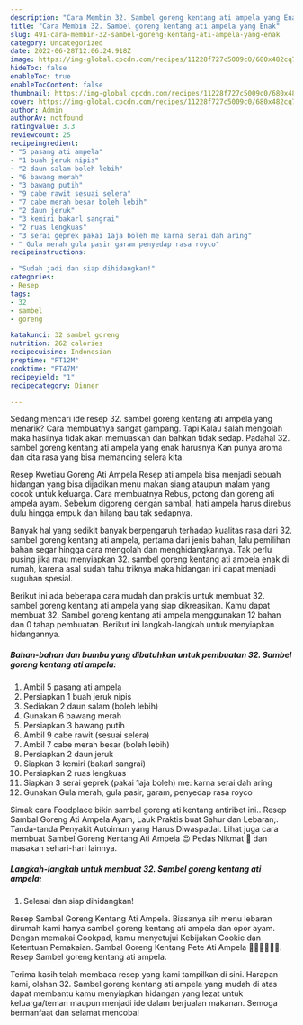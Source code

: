```yaml
---
description: "Cara Membin 32. Sambel goreng kentang ati ampela yang Enak"
title: "Cara Membin 32. Sambel goreng kentang ati ampela yang Enak"
slug: 491-cara-membin-32-sambel-goreng-kentang-ati-ampela-yang-enak
category: Uncategorized
date: 2022-06-28T12:06:24.918Z
image: https://img-global.cpcdn.com/recipes/11228f727c5009c0/680x482cq70/32-sambel-goreng-kentang-ati-ampela-foto-resep-utama.jpg
hideToc: false
enableToc: true
enableTocContent: false
thumbnail: https://img-global.cpcdn.com/recipes/11228f727c5009c0/680x482cq70/32-sambel-goreng-kentang-ati-ampela-foto-resep-utama.jpg
cover: https://img-global.cpcdn.com/recipes/11228f727c5009c0/680x482cq70/32-sambel-goreng-kentang-ati-ampela-foto-resep-utama.jpg
author: Admin
authorAv: notfound
ratingvalue: 3.3
reviewcount: 25
recipeingredient:
- "5 pasang ati ampela"
- "1 buah jeruk nipis"
- "2 daun salam boleh lebih"
- "6 bawang merah"
- "3 bawang putih"
- "9 cabe rawit sesuai selera"
- "7 cabe merah besar boleh lebih"
- "2 daun jeruk"
- "3 kemiri bakarl sangrai"
- "2 ruas lengkuas"
- "3 serai geprek pakai 1aja boleh me karna serai dah aring"
- " Gula merah gula pasir garam penyedap rasa royco"
recipeinstructions:

- "Sudah jadi dan siap dihidangkan!"
categories:
- Resep
tags:
- 32
- sambel
- goreng

katakunci: 32 sambel goreng 
nutrition: 262 calories
recipecuisine: Indonesian
preptime: "PT12M"
cooktime: "PT47M"
recipeyield: "1"
recipecategory: Dinner

---
```



Sedang mencari ide resep 32. sambel goreng kentang ati ampela yang menarik? Cara membuatnya sangat gampang. Tapi Kalau salah mengolah maka hasilnya tidak akan memuaskan dan bahkan tidak sedap. Padahal 32. sambel goreng kentang ati ampela yang enak harusnya Kan punya aroma dan cita rasa yang bisa memancing selera kita.


Resep Kwetiau Goreng Ati Ampela Resep ati ampela bisa menjadi sebuah hidangan yang bisa dijadikan menu makan siang ataupun malam yang cocok untuk keluarga. Cara membuatnya Rebus, potong dan goreng ati ampela ayam. Sebelum digoreng dengan sambal, hati ampela harus direbus dulu hingga empuk dan hilang bau tak sedapnya.

Banyak hal yang sedikit banyak berpengaruh terhadap kualitas rasa dari 32. sambel goreng kentang ati ampela, pertama dari jenis bahan, lalu pemilihan bahan segar hingga cara mengolah dan menghidangkannya. Tak perlu pusing jika mau menyiapkan 32. sambel goreng kentang ati ampela enak di rumah, karena asal sudah tahu triknya maka hidangan ini dapat menjadi suguhan spesial.


Berikut ini ada beberapa cara mudah dan praktis untuk membuat 32. sambel goreng kentang ati ampela yang siap dikreasikan. Kamu dapat membuat 32. Sambel goreng kentang ati ampela menggunakan 12 bahan dan 0 tahap pembuatan. Berikut ini langkah-langkah untuk menyiapkan hidangannya.

<!--inarticleads1-->

##### Bahan-bahan dan bumbu yang dibutuhkan untuk pembuatan 32. Sambel goreng kentang ati ampela:

1. Ambil 5 pasang ati ampela
1. Persiapkan 1 buah jeruk nipis
1. Sediakan 2 daun salam (boleh lebih)
1. Gunakan 6 bawang merah
1. Persiapkan 3 bawang putih
1. Ambil 9 cabe rawit (sesuai selera)
1. Ambil 7 cabe merah besar (boleh lebih)
1. Persiapkan 2 daun jeruk
1. Siapkan 3 kemiri (bakarl sangrai)
1. Persiapkan 2 ruas lengkuas
1. Siapkan 3 serai geprek (pakai 1aja boleh) me: karna serai dah aring
1. Gunakan  Gula merah, gula pasir, garam, penyedap rasa royco


Simak cara Foodplace bikin sambal goreng ati kentang antiribet ini.. Resep Sambal Goreng Ati Ampela Ayam, Lauk Praktis buat Sahur dan Lebaran;. Tanda-tanda Penyakit Autoimun yang Harus Diwaspadai. Lihat juga cara membuat Sambel Goreng Kentang Ati Ampela 😍 Pedas Nikmat 🤤 dan masakan sehari-hari lainnya. 

<!--inarticleads2-->

##### Langkah-langkah untuk membuat 32. Sambel goreng kentang ati ampela:


1. Selesai dan siap dihidangkan!

Resep Sambal Goreng Kentang Ati Ampela. Biasanya sih menu lebaran dirumah kami hanya sambel goreng kentang ati ampela dan opor ayam. Dengan memakai Cookpad, kamu menyetujui Kebijakan Cookie dan Ketentuan Pemakaian. Sambal Goreng Kentang Pete Ati Ampela 👍🏼👍🏼👍🏼. Resep Sambel goreng kentang ati ampela. 

Terima kasih telah membaca resep yang kami tampilkan di sini. Harapan kami, olahan 32. Sambel goreng kentang ati ampela yang mudah di atas dapat membantu kamu menyiapkan hidangan yang lezat untuk keluarga/teman maupun menjadi ide dalam berjualan makanan. Semoga bermanfaat dan selamat mencoba!
